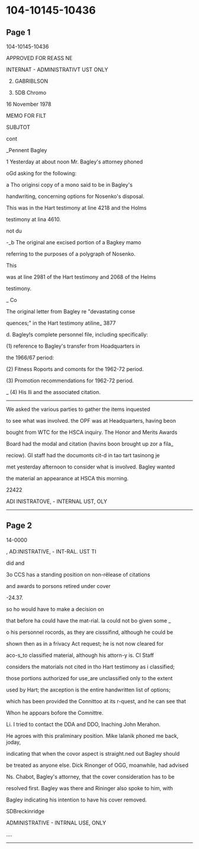 # 104-10145-10436

## Page 1

104-10145-10436

APPROVED FOR REASS NE

INTERNAT - ADMINISTRATIVT UST ONLY

2. GABRIBLSON

3. 5DB Chromo

16 November 1978

MEMO FOR FILT

SUBJTOT

cont

_Pennent Bagley

1 Yesterday at about noon Mr. Bagley's attorney phoned

oGd asking for the following:

a Tho originsi copy of a mono said to be in Bagley's

handwriting, concerning options for Nosenko's disposal.

This was in the Hart testimony at line 4218 and the Holms

testimony at lina 4610.

not du

-_b The original ane excised portion of a Bagkey mamo

referring to the purposes of a polygraph of Nosenko.

This

was at line 2981 of the Hart testimony and 2068 of the Helms

testimony.

_ Co

The original letter from Bagley re "devastating conse

quences;" in the Hart testimony atiline_ 3877

d. Bagley!s complete personnel file, including specifically:

(1) reference to Bagley's transfer from Hoadquarters in

the 1966/67 period:

(2) Fitness Roports and comonts for the 1962-72 period.

(3) Promotion recommendations for 1962-72 period.

_ (4) His Ili and the associated citation.

---

We asked the various parties to gather the items inquested

to see what was involved. the OPF was at Headquarters, having beon

bought from WTC for the HSCA inquiry. The Honor and Merits Awards

Board had the modal and citation (havins boon brought up zor a fila_

reciow). GI staff had the documonts cit-d in tao tart tasinong je

met yesterday afternoon to consider what is involved. Bagley wanted

the material an appearance at HSCA this morning.

22422

ADI INISTRATOVE, - INTERNAL UST, OLY

---

## Page 2

14-0000

, AD:INISTRATIVE, - INT-RAL. UST TI

did and

3o CCS has a standing position on non-rêlease of citations

and awards to porsons retired under cover

-24.37.

so ho would have to make a decision on

that before ha could have the mat-rial. la could not bo given some _

o his personnel rocords, as they are cisssifind, although he could be

shown then as in a frivacy Act request; he is not now cleared for

aco-s_to classified material, although his attorn-y is. CI Staff

considers the matorials not cited in tho Hart testimony as i classified;

those portions authorized for use_are unclassified only to the extent

used by Hart; the axception is the entire handwritten list of options;

which has been provided the Connittoo at its r-quest, and he can see that

Whon he appoars bofore the Comnittre.

Li. I tried to contact the DDA and DDO, Inaching John Merahon.

He agroes with this praliminary position. Mike lalanik phoned me back, joday,

indicating that when the covor aspect is straight.ned out Bagley should

be treated as anyone else. Dick Rinonger of OGG, moanwhile, had advised

Ns. Chabot, Bagley's attorney, that the cover consideration has to be

resolved first. Bagley was there and Rininger also spoke to him, with

Bagley indicating his intention to have his cover removed.

SDBreckinridge

ADMINISTRATIVE - INTRNAL USE, ONLY

....

---

